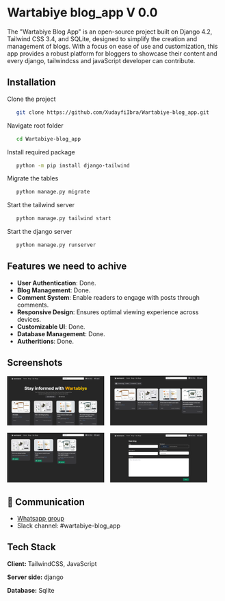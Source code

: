 # Wartabiye blog_app V 0.0
The "Wartabiye Blog App" is an open-source project built on Django 4.2, Tailwind CSS 3.4, and SQLite, designed to simplify the creation and management of blogs. With a focus on ease of use and customization, this app provides a robust platform for bloggers to showcase their content and every django, tailwindcss and javaScript developer can contribute.


## Installation

Clone the project

```bash
   git clone https://github.com/XudayfiIbra/Wartabiye-blog_app.git
```
Navigate root folder

```bash
   cd Wartabiye-blog_app
```
Install required package

```bash
   python -m pip install django-tailwind

```
Migrate the tables

```bash
   python manage.py migrate

```
Start the tailwind server

```bash
   python manage.py tailwind start

```
Start the django server

```bash
   python manage.py runserver
```

    
## Features we need to achive

- **User Authentication**: Done.
- **Blog Management**: Done.
- **Comment System**: Enable readers to engage with posts through comments.
- **Responsive Design**: Ensures optimal viewing experience across devices.
- **Customizable UI**: Done.
- **Database Management**: Done.
- **Autheritions**: Done.


## Screenshots
<p>
  <img src="Screenshots/wartabiye 1.png" alt="Wartabiye" width="45%" style="display:inline-block; margin-right: 10px;">
  <img src="Screenshots/wartabiye 2.png" alt="Wartabiye" width="45%" style="display:inline-block;">
</p>

<p>
  <img src="Screenshots/wartabiye 3.png" alt="Wartabiye" width="45%" style="display:inline-block; margin-right: 10px;">
  <img src="Screenshots/wartabiye 4.png" alt="Wartabiye" width="45%" style="display:inline-block;">
</p>


## 🔗 Communication
- [Whatsapp group](https://chat.whatsapp.com/LjikMfVE3JG8tLw2ZWe6hT)
- Slack channel: #wartabiye-blog_app



## Tech Stack

**Client:** TailwindCSS, JavaScript

**Server side:** django

**Database:** Sqlite


